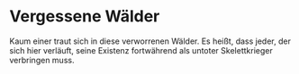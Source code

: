 # Vergessene Wälder

Kaum einer traut sich in diese verworrenen Wälder. Es heißt, dass jeder, der sich hier verläuft, seine Existenz
fortwährend als untoter Skelettkrieger verbringen muss.

<!--
## Tempel der Zeit { collapsible="true" default-state="expanded" }

<table>
<tr><td>Name und Beschreibung</td><td width="300">Portrait</td></tr>
<tr><td><h4>Amlin</h4> Hohefürstin der Zeit</td><td width="300"><img src="amlin.png" alt="" /></td></tr>
</table>
-->
